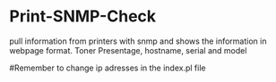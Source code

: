 # Print-SNMP-Check
pull information from printers with snmp and shows the information in webpage format. Toner Presentage, hostname, serial and model

#Remember to change ip adresses in the index.pl file
